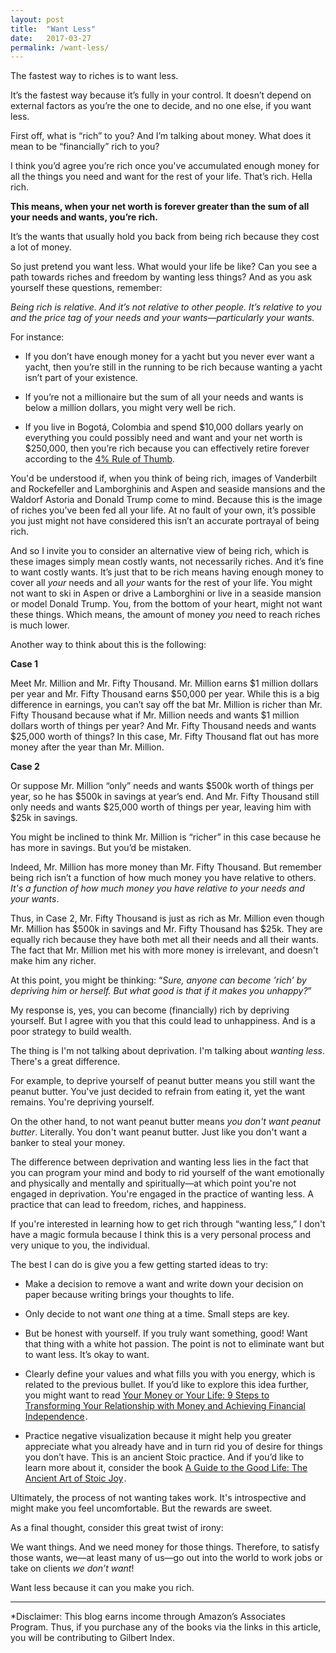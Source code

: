```yaml
---
layout: post
title:  "Want Less"
date:   2017-03-27
permalink: /want-less/
---
```


The fastest way to riches is to want less.

It’s the fastest way because it’s fully in your control. It doesn’t depend on external factors as you’re the one to decide, and no one else, if you want less.  

First off, what is “rich” to you? And I’m talking about money. What does it mean to be “financially” rich to you?

I think you’d agree you’re rich once you've accumulated enough money for all the things you need and want for the rest of your life. That’s rich. Hella rich.

**This means, when your net worth is forever greater than the sum of all your needs and wants, you’re rich.**

It’s the wants that usually hold you back from being rich because they cost a lot of money.

So just pretend you want less. What would your life be like? Can you see a path towards riches and freedom by wanting less things? And as you ask yourself these questions, remember:

*Being rich is relative. And it’s not relative to other people. It’s relative to you and the price tag of your needs and your wants—particularly your wants.*

For instance:

* If you don’t have enough money for a yacht but you never ever want a yacht, then you’re still in the running to be rich because wanting a yacht isn’t part of your existence.

* If you’re not a millionaire but the sum of all your needs and wants is below a million dollars, you might very well be rich.

* If you live in Bogotá, Colombia and spend $10,000 dollars yearly on everything you could possibly need and want and your net worth is $250,000, then you’re rich because you can effectively retire forever according to the [4% Rule of Thumb](https://en.wikipedia.org/wiki/Trinity_study).

You'd be understood if, when you think of being rich, images of Vanderbilt and Rockefeller and Lamborghinis and Aspen and seaside mansions and the Waldorf Astoria and Donald Trump come to mind. Because this is the image of riches you’ve been fed all your life. At no fault of your own, it’s possible you just might not have considered this isn’t an accurate portrayal of being rich.

And so I invite you to consider an alternative view of being rich, which is these images simply mean costly wants, not necessarily riches. And it’s fine to want costly wants. It’s just that to be rich means having enough money to cover all *your* needs and all *your* wants for the rest of your life. You might not want to ski in Aspen or drive a Lamborghini or live in a seaside mansion or model Donald Trump. You, from the bottom of your heart, might not want these things. Which means, the amount of money *you* need to reach riches is much lower.

Another way to think about this is the following:

**Case 1**

Meet Mr. Million and Mr. Fifty Thousand. Mr. Million earns $1 million dollars per year and Mr. Fifty Thousand earns $50,000 per year. While this is a big difference in earnings, you can’t say off the bat Mr. Million is richer than Mr. Fifty Thousand because what if Mr. Million needs and wants $1 million dollars worth of things per year? And Mr. Fifty Thousand needs and wants $25,000 worth of things? In this case, Mr. Fifty Thousand flat out has more money after the year than Mr. Million.

**Case 2**

Or suppose Mr. Million “only” needs and wants $500k worth of things per year, so he has $500k in savings at year’s end. And Mr. Fifty Thousand still only needs and wants $25,000 worth of things per year, leaving him with $25k in savings.

You might be inclined to think Mr. Million is “richer” in this case because he has more in savings. But you’d be mistaken.

Indeed, Mr. Million has more money than Mr. Fifty Thousand. But remember being rich isn’t a function of how much money you have relative to others. *It's a function of how much money you have relative to your needs and your wants*.

Thus, in Case 2, Mr. Fifty Thousand is just as rich as Mr. Million even though Mr. Million has $500k in savings and Mr. Fifty Thousand has $25k. They are equally rich because they have both met all their needs and all their wants. The fact that Mr. Million met his with more money is irrelevant, and doesn't make him any richer.

At this point, you might be thinking: “*Sure, anyone can become 'rich’ by depriving him or herself. But what good is that if it makes you unhappy?*”

My response is, yes, you can become (financially) rich by depriving yourself. But I agree with you that this could lead to unhappiness. And is a poor strategy to build wealth.

The thing is I'm not talking about deprivation. I'm talking about *wanting less*. There's a great difference.

For example, to deprive yourself of peanut butter means you still want the peanut butter. You've just decided to refrain from eating it, yet the want remains. You're depriving yourself.

On the other hand, to not want peanut butter means *you don't want peanut butter*. Literally. You don't want peanut butter. Just like you don't want a banker to steal your money.

The difference between deprivation and wanting less lies in the fact that you can program your mind and body​ to rid yourself of the want emotionally and physically and mentally and spiritually—at which point you're not engaged in deprivation. You're engaged in the practice of wanting less. A practice that can lead to freedom, riches, and happiness.

If you're interested in learning how to get rich through “wanting less,” I don't have a magic formula because I think this is a very personal process and very unique to you, the individual.

The best I can do is give you a few getting started ideas to try:

* Make a decision to remove a want and write down your decision on paper because writing brings your thoughts to life.

* Only decide to not want *one* thing at a time. Small steps are key.  

* But be honest with yourself. If you truly want something, good! Want that thing with a white hot passion. The point is not to eliminate want but to want less. It’s okay to want.

* Clearly define your values and what fills you with you energy, which is related to the previous bullet. If you’d like to explore this idea further, you might want to read <a href="https://www.amazon.com/gp/product/0143115766/ref=as_li_tl?ie=UTF8&camp=1789&creative=9325&creativeASIN=0143115766&linkCode=as2&tag=gilbertindex-20&linkId=f4e52e9c51365464be3c212b63f708d8">Your Money or Your Life: 9 Steps to Transforming Your Relationship with Money and Achieving Financial Independence</a><img src="//ir-na.amazon-adsystem.com/e/ir?t=gilbertindex-20&l=am2&o=1&a=0143115766" width="1" height="1" border="0" alt="" style="border:none !important; margin:0px !important;" />.

* Practice negative visualization because it might help you greater appreciate what you already have and in turn rid you of desire for things you don’t have. This is an ancient Stoic practice. And if you’d like to learn more about it, consider the book <a href="https://www.amazon.com/gp/product/B0040JHNQG/ref=as_li_tl?ie=UTF8&camp=1789&creative=9325&creativeASIN=B0040JHNQG&linkCode=as2&tag=gilbertindex-20&linkId=922b3649f288a4cbec33da840e9ffbc4">A Guide to the Good Life: The Ancient Art of Stoic Joy</a><img src="//ir-na.amazon-adsystem.com/e/ir?t=gilbertindex-20&l=am2&o=1&a=B0040JHNQG" width="1" height="1" border="0" alt="" style="border:none !important; margin:0px !important;" />.

Ultimately, the process of not wanting takes work. It's introspective and might make you feel uncomfortable. But the rewards are sweet.

As a final thought, consider this great twist of irony:

We want things. And we need money for those things. Therefore, to satisfy those wants, we—at least many of us—go out into the world to work jobs or take on clients *we don’t want*!

Want less because it can you make you rich.

<hr>

*Disclaimer: This blog earns income through Amazon’s Associates Program. Thus, if you purchase any of the books via the links in this article, you will be contributing to Gilbert Index.
